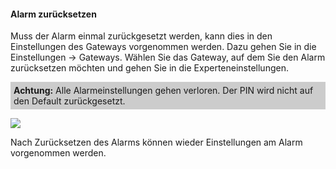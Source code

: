 #### Alarm zurücksetzen

Muss der Alarm einmal zurückgesetzt werden, kann dies in den
Einstellungen des Gateways vorgenommen werden. Dazu gehen Sie in die
Einstellungen -\> Gateways. Wählen Sie das Gateway, auf dem Sie den
Alarm zurücksetzen möchten und gehen Sie in die Experteneinstellungen.


<p style="background:#ccc;padding:5px;">
<b>Achtung:</b> Alle Alarmeinstellungen gehen verloren. Der PIN wird nicht auf den Default zurückgesetzt. 
</p>

![](/de/iqontrol_neo/alarm_reset.png)

Nach Zurücksetzen des Alarms können wieder Einstellungen am Alarm
vorgenommen werden.
